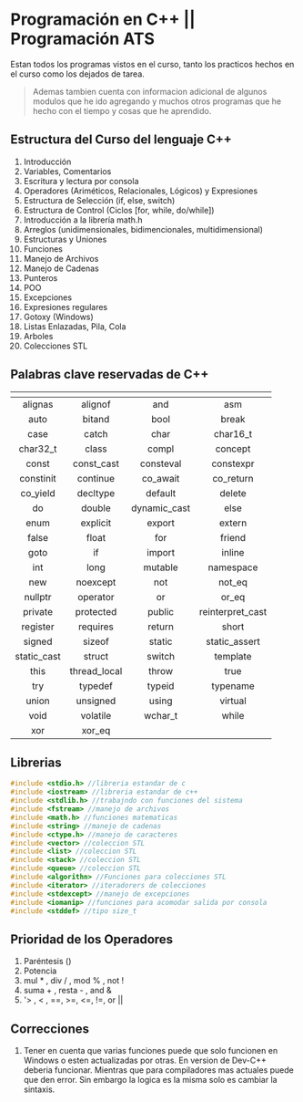 # Programación en C++ || Programación ATS

Estan todos los programas vistos en el curso, tanto los practicos hechos en el curso como los dejados de tarea.

> Ademas tambien cuenta con informacion adicional de algunos modulos que he ido agregando y muchos otros programas que he hecho con el tiempo y cosas que he aprendido.

## Estructura del Curso del lenguaje C++

1. Introducción
2. Variables, Comentarios
3. Escritura <cout> y lectura <cin> por consola
4. Operadores (Ariméticos, Relacionales, Lógicos) y Expresiones
5. Estructura de Selección (if, else, switch)
6. Estructura de Control (Ciclos [for, while, do/while])
7. Introducción a la librería math.h
8. Arreglos (unidimensionales, bidimencionales, multidimensional)
9. Estructuras y Uniones
10. Funciones
11. Manejo de Archivos
12. Manejo de Cadenas
13. Punteros
14. POO
15. Excepciones
16. Expresiones regulares
17. Gotoxy (Windows)
18. Listas Enlazadas, Pila, Cola
19. Arboles
20. Colecciones STL

## Palabras clave reservadas de C++

|  <!-- -->   |   <!-- -->   |   <!-- -->   |     <!-- -->     |
| :---------: | :----------: | :----------: | :--------------: |
|   alignas   |   alignof    |     and      |       asm        |
|    auto     |    bitand    |     bool     |      break       |
|    case     |    catch     |     char     |     char16_t     |
|  char32_t   |    class     |    compl     |     concept      |
|    const    |  const_cast  |  consteval   |    constexpr     |
|  constinit  |   continue   |   co_await   |    co_return     |
|  co_yield   |   decltype   |   default    |      delete      |
|     do      |    double    | dynamic_cast |       else       |
|    enum     |   explicit   |    export    |      extern      |
|    false    |    float     |     for      |      friend      |
|    goto     |      if      |    import    |      inline      |
|     int     |     long     |   mutable    |    namespace     |
|     new     |   noexcept   |     not      |      not_eq      |
|   nullptr   |   operator   |      or      |      or_eq       |
|   private   |  protected   |    public    | reinterpret_cast |
|  register   |   requires   |    return    |      short       |
|   signed    |    sizeof    |    static    |  static_assert   |
| static_cast |    struct    |    switch    |     template     |
|    this     | thread_local |    throw     |       true       |
|     try     |   typedef    |    typeid    |     typename     |
|    union    |   unsigned   |    using     |     virtual      |
|    void     |   volatile   |   wchar_t    |      while       |
|     xor     |    xor_eq    |              |                  |

## Librerias

```c++
#include <stdio.h> //libreria estandar de c
#include <iostream> //libreria estandar de c++
#include <stdlib.h> //trabajndo con funciones del sistema
#include <fstream> //manejo de archivos
#include <math.h> //funciones matematicas
#include <string> //manejo de cadenas
#include <ctype.h> //manejo de caracteres
#include <vector> //coleccion STL
#include <list> //coleccion STL
#include <stack> //coleccion STL
#include <queue> //coleccion STL
#include <algorithn> //Funciones para colecciones STL
#include <iterator> //iteradorers de colecciones
#include <stdexcept> //manejo de excepciones
#include <iomanip> //funciones para acomodar salida por consola
#include <stddef> //tipo size_t
```

## Prioridad de los Operadores

1. Paréntesis ()
2. Potencia
3. mul \* , div / , mod % , not !
4. suma + , resta - , and &
5. '> , < , ==, >=, <=, !=, or ||

## Correcciones

1. Tener en cuenta que varias funciones puede que solo funcionen en Windows o esten actualizadas por otras. En version de Dev-C++ deberia funcionar. Mientras que para compiladores mas actuales puede que den error. Sin embargo la logica es la misma solo es cambiar la sintaxis.
